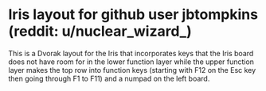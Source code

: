# Iris layout for github user jbtompkins (reddit: u/nuclear_wizard_)

This is a Dvorak layout for the Iris that incorporates keys that the Iris
board does not have room for in the lower function layer while the upper 
function layer makes the top row into function keys (starting with F12 on the
Esc key then going through F1 to F11) and a numpad on the left board.
